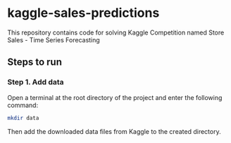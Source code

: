 # kaggle-sales-predictions
This repository contains code for solving Kaggle Competition named Store Sales - Time Series Forecasting

## Steps to run

### Step 1. Add data

Open a terminal at the root directory of the project and enter the following command:

```sh
mkdir data
```

Then add the downloaded data files from Kaggle to the created directory.
